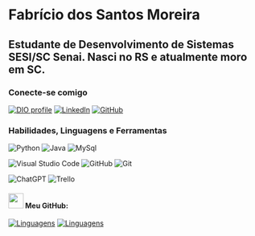 # Fabrício dos Santos Moreira


## Estudante de Desenvolvimento de Sistemas SESI/SC Senai. Nasci no RS e atualmente moro em SC.


### Conecte-se comigo

[![DIO profile](https://img.shields.io/badge/-Meu%20Perfil%20na%20DIO-30A3DER?style=for-the-badge&logoColor=white&color=purple)](https://www.dio.me/users/fabriciosantosmoreira)
[![LinkedIn](https://img.shields.io/badge/-LinkedIn-%230A66C2?style=for-the-badge&labelColor=%230A66C2&logo=linkedin&logoColor=black)](https://www.linkedin.com/in/Fabrício-dos-Santos-Moreira)
[![GitHub](https://img.shields.io/badge/-GitHub-%230A66C2?style=for-the-badge&labelColor=FFF&logo=GitHub&logoColor=black&color=white)](https://github.com/FabricioDosSantosMoreira)


### Habilidades, Linguagens e Ferramentas

![Python](https://img.shields.io/badge/Python-%230E76A8?style=flat-square&labelColor=%23414141&logo=python&logoColor=white)
![Java](https://img.shields.io/badge/Java-%23EC2025?style=flat-square&labelColor=%23414141&logo=oracle&logoColor=white)
![MySql](https://img.shields.io/badge/MySql-%2300758F.svg?style=flat-square&labelColor=%23414141&logo=mysql&logoColor=white)

![Visual Studio Code](https://img.shields.io/badge/Visual%20Studio%20Code-%23007ACC?style=flat-square&labelColor=%23414141&logo=visual-studio-code&logoColor=white)
![GitHub](https://img.shields.io/badge/GitHub-%23181717?style=flat-square&labelColor=%23414141&logo=github&logoColor=white)
![Git](https://img.shields.io/badge/Git-%23F05032?style=flat-square&labelColor=%23414141&logo=git&logoColor=white)


![ChatGPT](https://img.shields.io/badge/ChatGPT-%236872B2?style=flat-square&labelColor=%23414141&logo=openai&logoColor=white)
![Trello](https://img.shields.io/badge/Trello-%23026AA7?style=flat-square&labelColor=%23414141&logo=trello&logoColor=white)


#### <img src="https://github.githubassets.com/images/modules/logos_page/GitHub-Mark.png" width="30" style="vertical-align: down;"> Meu GitHub: 

[![Linguagens](https://github-readme-stats.vercel.app/api?username=FabricioDosSantosMoreira&show_icons=true&locale=pt-BR&theme=monokai)](https://github.com/FabricioDosSantosMoreira?tab=repositories)
[![Linguagens](https://github-readme-stats.vercel.app/api/top-langs/?username=FabricioDosSantosMoreira&layout=compact&locale=pt-BR&&theme=monokai)](https://github.com/FabricioDosSantosMoreira?tab=repositories)